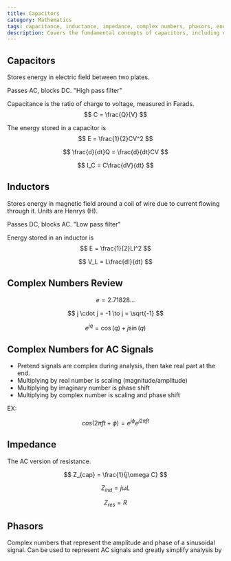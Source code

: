 ```yaml
---
title: Capacitors
category: Mathematics
tags: capacitance, inductance, impedance, complex numbers, phasors, energy storage, AC/DC signals
description: Covers the fundamental concepts of capacitors, including capacitance, energy storage, and their behavior in AC and DC circuits. Provides a review of complex numbers and their application to analyzing AC signals using phasors. Discusses the concept of impedance and its importance in understanding the behavior of capacitive and inductive components in electrical circuits.
---
```


## Capacitors

Stores energy in electric field between two plates.

Passes AC, blocks DC. "High pass filter"

Capacitance is the ratio of charge to voltage, measured in Farads.
$$
C = \frac{Q}{V}
$$

The energy stored in a capacitor is
$$
E = \frac{1}{2}CV^2
$$

$$
\frac{d}{dt}Q = \frac{d}{dt}CV
$$

$$
I_C = C\frac{dV}{dt}
$$

## Inductors

Stores energy in magnetic field around a coil of wire due to current flowing through it. Units are Henrys (H).

Passes DC, blocks AC. "Low pass filter"

Energy stored in an inductor is
$$
E = \frac{1}{2}LI^2
$$

$$
V_L = L\frac{dI}{dt}
$$


## Complex Numbers Review

$$e = 2.71828...$$

$$
j \cdot j = -1 \to j = \sqrt{-1}
$$

$$
e^{jq} = \cos(q) + j\sin(q)
$$

## Complex Numbers for AC Signals

- Pretend signals are complex during analysis, then take real part at the end.
- Multiplying by real number is scaling (magnitude/amplitude)
- Multiplying by imaginary number is phase shift
- Multiplying by complex number is scaling and phase shift

EX:

$$
cos(2\pi ft + \phi) = e^{j\phi}e^{j2\pi ft}
$$

## Impedance

The AC version of resistance.

$$
Z_{cap} = \frac{1}{j\omega C}
$$

$$
Z_{ind} = j\omega L
$$

$$
Z_{res} = R
$$


## Phasors

Complex numbers that represent the amplitude and phase of a sinusoidal signal. Can be used to represent AC signals and greatly simplify analysis by 
